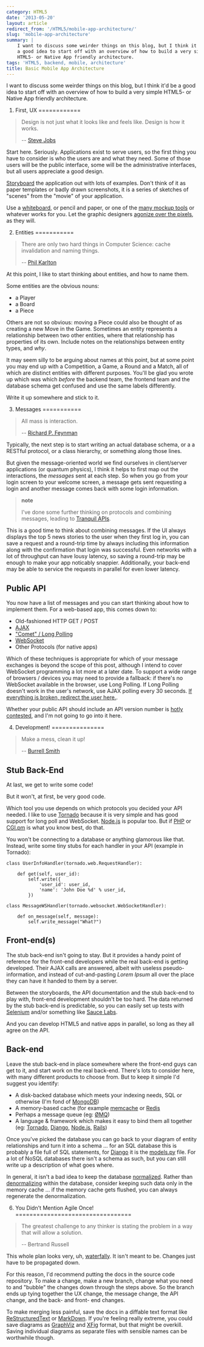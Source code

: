 ```yaml
---
category: HTML5
date: '2013-05-20'
layout: article
redirect_from: '/HTML5/mobile-app-architecture/'
slug: 'mobile-app-architecture'
summary: |
    I want to discuss some weirder things on this blog, but I think it'd be
    a good idea to start off with an overview of how to build a very simple
    HTML5- or Native App friendly architecture.
tags: 'HTML5, backend, mobile, architecture'
title: Basic Mobile App Architecture
---
```


I want to discuss some weirder things on this blog, but I think it'd be
a good idea to start off with an overview of how to build a very simple
HTML5- or Native App friendly architecture.

1. First, UX
============

> Design is not just what it looks like and feels like. Design is how it
> works.
>
> -- [Steve Jobs](http://en.wikiquote.org/wiki/Steve_Jobs)

Start here. Seriously. Applications exist to serve users, so the first
thing you have to consider is who the users are and what they need. Some
of those users will be the public interface, some will be the
administrative interfaces, but all users appreciate a good design.

[Storyboard](https://en.wikipedia.org/wiki/Storyboard) the application
out with lots of examples. Don't think of it as paper templates or badly
drawn screenshots, it is a series of sketches of "scenes" from the
"movie" of your application.

Use a
[whiteboard](https://itunes.apple.com/au/app/jotnot-scanner-pro-scan-multipage/id307868751?mt=8),
or pencil and paper, or one of the [many mockup
tools](http://stackoverflow.com/questions/5672/what-are-you-using-for-web-ui-layout-design)
or whatever works for you. Let the graphic designers [agonize over the
pixels](http://blog.mengto.com/the-one-pixel-rule/), as they will.

2. Entities
===========

> There are only two hard things in Computer Science: cache invalidation
> and naming things.
>
> -- [Phil Karlton](http://karlton.hamilton.com/)

At this point, I like to start thinking about entities, and how to name
them.

Some entities are the obvious nouns:

-   a Player
-   a Board
-   a Piece

Others are not so obvious: moving a Piece could also be thought of as
creating a new Move in the Game. Sometimes an entity represents a
relationship between two other entities, where that relationship has
properties of its own. Include notes on the relationships between entity
types, and *why*.

It may seem silly to be arguing about names at this point, but at some
point you may end up with a Competition, a Game, a Round and a Match,
all of which are distinct entities with different purposes. You'll be
glad you wrote up which was which *before* the backend team, the
frontend team and the database schema get confused and use the same
labels differently.

Write it up somewhere and stick to it.

3. Messages
===========

> All mass is interaction.
>
> -- [Richard P. Feynman](http://en.wikiquote.org/wiki/Richard_Feynman)

Typically, the next step is to start writing an actual database schema,
or a a RESTful protocol, or a class hierarchy, or something along those
lines.

But given the message-oriented world we find ourselves in client/server
applications (or quantum physics), I think it helps to first map out the
interactions, the *messages* sent at each step. So when you go from your
login screen to your welcome screen, a message gets sent requesting a
login and another message comes back with some login information.

> **note**
>
> I've done some further thinking on protocols and combining messages,
> leading to [Tranquil APIs](/etc/tranquil-apis/).

This is a good time to think about combining messages. If the UI always
displays the top 5 news stories to the user when they first log in, you
can save a request and a round-trip time by always including this
information along with the confirmation that login was successful. Even
networks with a lot of throughput can have lousy latency, so saving a
round-trip may be enough to make your app noticably snappier.
Additionally, your back-end may be able to service the requests in
parallel for even lower latency.

Public API
----------

You now have a list of messages and you can start thinking about how to
implement them. For a web-based app, this comes down to:

-   Old-fashioned HTTP GET / POST
-   [AJAX](http://en.wikipedia.org/wiki/AJAX_(programming))
-   ["Comet" / Long
    Polling](http://en.wikipedia.org/wiki/Comet_(programming))
-   [WebSocket](http://en.wikipedia.org/wiki/WebSocket)
-   Other Protocols (for native apps)

Which of these techniques is appropriate for which of your message
exchanges is beyond the scope of this post, although I intend to cover
WebSocket programming a lot more at a later date. To support a wide
range of browsers / devices you may need to provide a fallback: if
there's no WebSocket available in the browser, use Long Polling. If Long
Polling doesn't work in the user's network, use AJAX polling every 30
seconds. [If everything is broken, redirect the user
here.](http://www.ie6countdown.com/).

Whether your public API should include an API version number is
[hotly](http://stackoverflow.com/questions/389169/best-practices-for-api-versioning)
[contested](http://www.jbarnette.com/2009/04/07/http-apis.html), and I'm
not going to go into it here.

4. Development!
===============

> Make a mess, clean it up!
>
> -- [Burrell
> Smith](http://www.folklore.org/StoryView.py?story=Make_a_Mess,_Clean_it_Up!.txt)

Stub Back-End
-------------

At last, we get to write some code!

But it won't, at first, be very good code.

Which tool you use depends on which protocols you decided your API
needed. I like to use [Tornado](http://www.tornadoweb.org/) because it
is very simple and has good support for long poll and WebSocket.
[Node.js](http://nodejs.org/) is popular too. But if
[PHP](http://php.net/) or [CGI.pm](http://search.cpan.org/dist/CGI/) is
what you know best, do that.

You won't be connecting to a database or anything glamorous like that.
Instead, write some tiny stubs for each handler in your API (example in
Tornado):

``` {.sourceCode .python}
class UserInfoHandler(tornado.web.RequestHandler):

    def get(self, user_id):
        self.write({
            'user_id': user_id,
            'name': 'John Doe %d' % user_id,
        })

class MessageWSHandler(tornado.websocket.WebSocketHandler):

    def on_message(self, message):
        self.write_message("What?")
```

Front-end(s)
------------

The stub back-end isn't going to stay. But it provides a handy point of
reference for the front-end developers while the real back-end is
getting developed. Their AJAX calls are answered, albeit with useless
pseudo-information, and instead of cut-and-pasting *Lorem Ipsum* all
over the place they can have it handed to them by a server.

Between the storyboards, the API documentation and the stub back-end to
play with, front-end development shouldn't be too hard. The data
returned by the stub back-end is predictable, so you can easily set up
tests with [Selenium](http://docs.seleniumhq.org/) and/or something like
[Sauce Labs](https://saucelabs.com/).

And you can develop HTML5 and native apps in parallel, so long as they
all agree on the API.

Back-end
--------

Leave the stub back-end in place somewhere where the front-end guys can
get to it, and start work on the real back-end. There's lots to consider
here, with many different products to choose from. But to keep it simple
I'd suggest you identify:

-   A disk-backed database which meets your indexing needs, SQL or
    otherwise (I'm fond of [MongoDB](http://www.mongodb.org/))
-   A memory-based cache (for example [memcache](http://memcached.org/)
    or [Redis](http://redis.io)
-   Perhaps a message queue (eg: [ØMQ](http://zeromq.org))
-   A language & framework which makes it easy to bind them all together
    (eg: [Tornado](http://www.tornadoweb.org/),
    [Django](http://djangoproject.com/), [Node.js](http://nodejs.org/),
    [Rails](http://rubyonrails.org/))

Once you've picked the database you can go back to your diagram of
entity relationships and turn it into a schema ... for an SQL database
this is probably a file full of SQL statements, for
[Django](http://djangoproject.com/) it is the
[models.py](https://docs.djangoproject.com/en/1.5/topics/db/models/)
file. For a lot of NoSQL databases there isn't a schema as such, but you
can still write up a description of what goes where.

In general, it isn't a bad idea to keep the database
[normalized](https://en.wikipedia.org/wiki/Database_normalization).
Rather than
[denormalizing](https://en.wikipedia.org/wiki/Database_normalization#Denormalization)
within the database, consider keeping such data only in the memory cache
... if the memory cache gets flushed, you can always regenerate the
denormalization.

6. You Didn't Mention Agile Once!
=================================

> The greatest challenge to any thinker is stating the problem in a way
> that will allow a solution.
>
> -- Bertrand Russell

This whole plan looks very, uh,
[waterfally](http://en.wikipedia.org/wiki/Waterfall_model). It isn't
meant to be. Changes just have to be propagated down.

For this reason, I'd recommend putting the docs in the source code
repository. To make a change, make a new branch, change what you need to
and "bubble" the changes down through the steps above. So the branch
ends up tying together the UX change, the message change, the API
change, and the back- and front- end changes.

To make merging less painful, save the docs in a diffable text format
like
[ReStructuredText](http://docutils.sourceforge.net/docs/user/rst/quickref.html)
or [MarkDown](http://daringfireball.net/projects/markdown/syntax). If
you're feeling really extreme, you could save diagrams as
[GraphViz](http://www.graphviz.org/) and [XFig](http://www.xfig.org/)
format, but that might be overkill. Saving individual diagrams as
separate files with sensible names can be worthwhile though.
